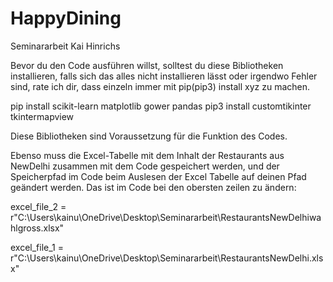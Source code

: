# HappyDining
Seminararbeit Kai Hinrichs

Bevor du den Code ausführen willst, solltest du diese Bibliotheken installieren, falls sich das alles nicht installieren lässt oder irgendwo Fehler sind, rate ich dir, dass einzeln immer mit pip(pip3) install xyz zu machen.

pip install scikit-learn matplotlib gower pandas 
pip3 install customtikinter tkintermapview

Diese Bibliotheken sind Voraussetzung für die Funktion des Codes.

Ebenso muss die Excel-Tabelle mit dem Inhalt der Restaurants aus NewDelhi zusammen mit dem Code gespeichert werden, und der Speicherpfad im Code beim Auslesen der Excel Tabelle auf deinen Pfad geändert werden.
Das ist im Code bei den obersten zeilen zu ändern: 

excel_file_2 = r"C:\Users\kainu\OneDrive\Desktop\Seminararbeit\RestaurantsNewDelhiwahlgross.xlsx"

excel_file_1 = r"C:\Users\kainu\OneDrive\Desktop\Seminararbeit\RestaurantsNewDelhi.xlsx"


